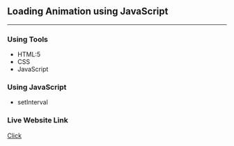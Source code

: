 ## Loading Animation using JavaScript

---

### Using Tools

- HTML:5
- CSS
- JavaScript

### Using JavaScript

- setInterval

### Live Website Link

<a href=''>Click</a>
